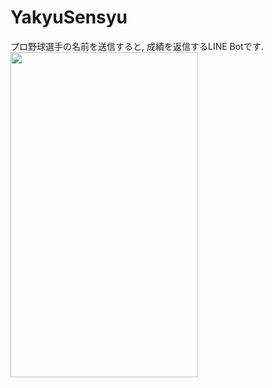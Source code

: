 # YakyuSensyu
プロ野球選手の名前を送信すると, 成績を返信するLINE Botです.  
<img src="https://user-images.githubusercontent.com/31591102/51009609-231da800-1594-11e9-88e5-9be5aac3a9cb.jpg" height="520" width="300">
